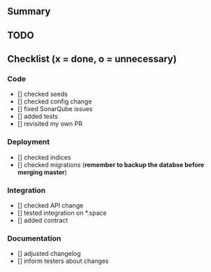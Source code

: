 ## Summary

## TODO

## Checklist (x = done, o = unnecessary)
### Code
* [] checked seeds
* [] checked config change
* [] fixed SonarQube issues
* [] added tests
* [] revisited my own PR

### Deployment
* [] checked indices
* [] checked migrations (**remember to backup the databse before merging master**)

### Integration
* [] checked API change
* [] tested integration on *.space
* [] added contract

### Documentation
* [] adjusted changelog
* [] inform testers about changes
